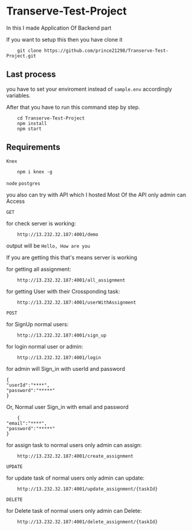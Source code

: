 # Transerve-Test-Project
In this I made Application Of Backend part 

If you want to setup this then you have clone it

        git clone https://github.com/prince21298/Transerve-Test-Project.git

## Last process
you have to set your enviroment instead of `sample.env` accordingly variables.

After that you have to run this command step by step.

        cd Transerve-Test-Project
        npm install
        npm start

##  Requirements
`Knex`

        npm i knex -g

`node`
`postgres`



you also can try with API which I hosted
Most Of the API only admin can Access

`GET`

for check server is working:

        http://13.232.32.187:4001/demo

output will be `Hello, How are you`

If you are getting this that's means server is working


for getting all assignment:

        http://13.232.32.187:4001/all_assignment

for getting User with their Crossponding task:

        http://13.232.32.187:4001/userWithAssignment

`POST`

for SignUp normal users:

        http://13.232.32.187:4001/sign_up

for login normal user or admin:

        http://13.232.32.187:4001/login

for admin will Sign_in with userId and password

    {
	"userId":"****",
	"password":"*****"
    }    

Or, Normal user Sign_in with email and password

        {
	"email":"****",
	"password":"*****"
    }   

for assign task to normal users only admin can assign:

        http://13.232.32.187:4001/create_assignment

`UPDATE`

for update task of normal users only admin can update:

        http://13.232.32.187:4001/update_assignment/{taskId}

`DELETE`

for Delete task of normal users only admin can Delete:

        http://13.232.32.187:4001/delete_assignment/{taskId}


